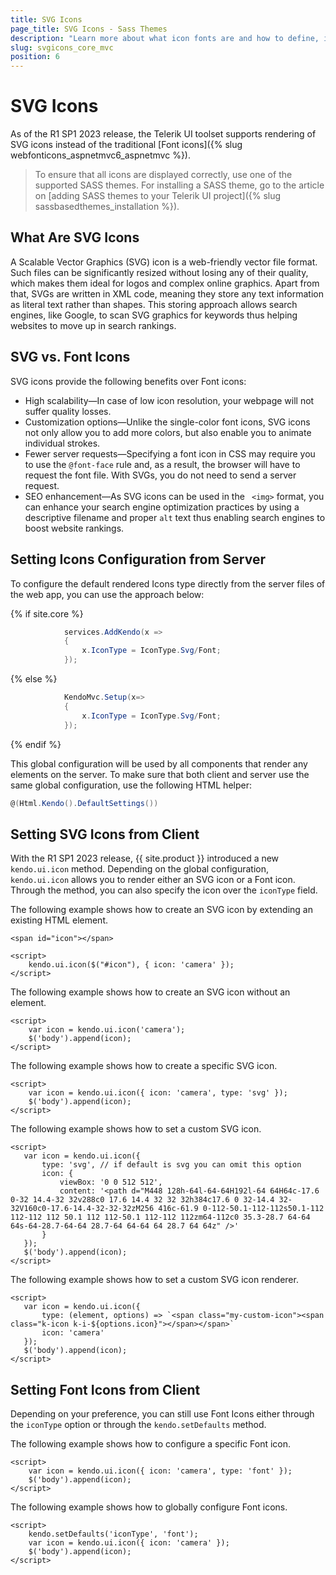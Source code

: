 ```yaml
---
title: SVG Icons
page_title: SVG Icons - Sass Themes
description: "Learn more about what icon fonts are and how to define, implement, and render the available Telerik UI SVG Icons out of the supported list."
slug: svgicons_core_mvc
position: 6
---
```


# SVG Icons

As of the R1 SP1 2023 release, the Telerik UI toolset supports rendering of SVG icons instead of the traditional [Font icons]({% slug webfonticons_aspnetmvc6_aspnetmvc %}).

> To ensure that all icons are displayed correctly, use one of the supported SASS themes. For installing a SASS theme, go to the article on [adding SASS themes to your Telerik UI project]({% slug sassbasedthemes_installation %}).

## What Are SVG Icons

A Scalable Vector Graphics (SVG) icon is a web-friendly vector file format. Such files can be significantly resized without losing any of their quality, which makes them ideal for logos and complex online graphics. Apart from that, SVGs are written in XML code, meaning they store any text information as literal text rather than shapes. This storing approach allows search engines, like Google, to scan SVG graphics for keywords thus helping websites to move up in search rankings.

## SVG vs. Font Icons

SVG icons provide the following benefits over Font icons:

* High scalability&mdash;In case of low icon resolution, your webpage will not suffer quality losses.
* Customization options&mdash;Unlike the single-color font icons, SVG icons not only allow you to add more colors, but also enable you to animate individual strokes.
* Fewer server requests&mdash;Specifying a font icon in CSS may require you to use the `@font-face` rule and, as a result, the browser will have to request the font file. With SVGs, you do not need to send a server request.
* SEO enhancement&mdash;As SVG icons can be used in the `
<img>` format, you can enhance your search engine optimization practices by using a descriptive filename and proper `alt` text thus enabling search engines to boost website rankings.

## Setting Icons Configuration from Server

To configure the default rendered Icons type directly from the server files of the web app, you can use the approach below:

{% if site.core %}
```C#
            services.AddKendo(x =>
            {
                x.IconType = IconType.Svg/Font;
            });
```
{% else %}
```C#
            KendoMvc.Setup(x=>
            {
                x.IconType = IconType.Svg/Font;
            });
```
{% endif %}

This global configuration will be used by all components that render any elements on the server. To make sure that both client and server use the same global configuration, use the following HTML helper:
```C#
@(Html.Kendo().DefaultSettings())
```

## Setting SVG Icons from Client

With the R1 SP1 2023 release, {{ site.product }} introduced a new `kendo.ui.icon` method. Depending on the global configuration, `kendo.ui.icon` allows you to render either an SVG icon or a Font icon. Through the method, you can also specify the icon over the `iconType` field.

The following example shows how to create an SVG icon by extending an existing HTML element.

```dojo
<span id="icon"></span>

<script>
    kendo.ui.icon($("#icon"), { icon: 'camera' });
</script>
```

The following example shows how to create an SVG icon without an element.

```dojo
<script>
    var icon = kendo.ui.icon('camera');
    $('body').append(icon);
</script>
```

The following example shows how to create a specific SVG icon.

```dojo
<script>
    var icon = kendo.ui.icon({ icon: 'camera', type: 'svg' });
    $('body').append(icon);
</script>
```

The following example shows how to set a custom SVG icon.

 ```dojo
<script>
    var icon = kendo.ui.icon({
        type: 'svg', // if default is svg you can omit this option
        icon: {
            viewBox: '0 0 512 512',
            content: '<path d="M448 128h-64l-64-64H192l-64 64H64c-17.6 0-32 14.4-32 32v288c0 17.6 14.4 32 32 32h384c17.6 0 32-14.4 32-32V160c0-17.6-14.4-32-32-32zM256 416c-61.9 0-112-50.1-112-112s50.1-112 112-112 112 50.1 112 112-50.1 112-112 112zm64-112c0 35.3-28.7 64-64 64s-64-28.7-64-64 28.7-64 64-64 64 28.7 64 64z" />'
        }
    });
    $('body').append(icon);
</script>
 ```

The following example shows how to set a custom SVG icon renderer.

 ```dojo
<script>
    var icon = kendo.ui.icon({
        type: (element, options) => `<span class="my-custom-icon"><span class="k-icon k-i-${options.icon}"></span></span>`
        icon: 'camera'
    });
    $('body').append(icon);
</script>
 ```

## Setting Font Icons from Client

Depending on your preference, you can still use Font Icons either through the `iconType` option or through the `kendo.setDefaults` method.

The following example shows how to configure a specific Font icon.

```dojo
<script>
    var icon = kendo.ui.icon({ icon: 'camera', type: 'font' });
    $('body').append(icon);
</script>
```

The following example shows how to globally configure Font icons.

```dojo
<script>
    kendo.setDefaults('iconType', 'font');
    var icon = kendo.ui.icon({ icon: 'camera' });
    $('body').append(icon);
</script>
```
